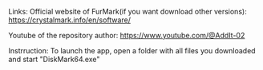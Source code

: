 Links:
Official website of FurMark(if you want download other versions): https://crystalmark.info/en/software/

Youtube of the repository author: https://www.youtube.com/@AddIt-02

Instrruction:
To launch the app, open a folder with all files you downloaded and start "DiskMark64.exe"
